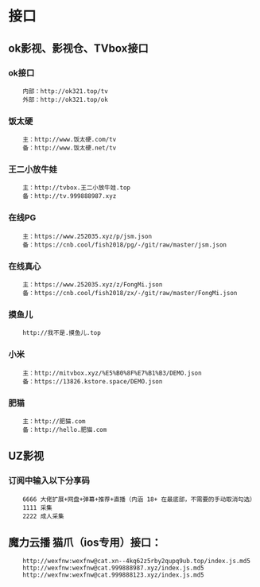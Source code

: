 # 接口

## ok影视、影视仓、TVbox接口


### ok接口
```
	内部：http://ok321.top/tv
	外部：http://ok321.top/ok
```

### 饭太硬
```
	主：http://www.饭太硬.com/tv
	备：http://www.饭太硬.net/tv
```

### 王二小放牛娃
```
	主：http://tvbox.王二小放牛娃.top
	备：http://tv.999888987.xyz
```

### 在线PG
```
	主：https://www.252035.xyz/p/jsm.json
	备：https://cnb.cool/fish2018/pg/-/git/raw/master/jsm.json
```

### 在线真心
```
	主：https://www.252035.xyz/z/FongMi.json
	备：https://cnb.cool/fish2018/zx/-/git/raw/master/FongMi.json
```

### 摸鱼儿
```
	http://我不是.摸鱼儿.top
```

### 小米
```
	主：http://mitvbox.xyz/%E5%B0%8F%E7%B1%B3/DEMO.json
	备：https://13826.kstore.space/DEMO.json
```

### 肥猫
```
	主：http://肥猫.com
	备：http://hello.肥猫.com
```


## UZ影视

### 订阅中输入以下分享码
```
	6666 大佬扩展+网盘+弹幕+推荐+直播（内涵 18+ 在最底部，不需要的手动取消勾选）
	1111 采集
	2222 成人采集
```

## 魔力云播 猫爪（ios专用）接口：
```
	http://wexfnw:wexfnw@cat.xn--4kq62z5rby2qupq9ub.top/index.js.md5
	http://wexfnw:wexfnw@cat.999888987.xyz/index.js.md5
	http://wexfnw:wexfnw@cat.999888123.xyz/index.js.md5
```


